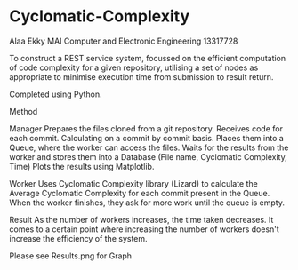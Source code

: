 # Cyclomatic-Complexity

Alaa Ekky     MAI Computer and Electronic Engineering       13317728

To construct a REST service system, focussed on the efficient computation of code complexity for a given repository, 
utilising a set of nodes as appropriate to minimise execution time from submission to result return.

Completed using Python.

Method

Manager
  Prepares the files cloned from a git repository. Receives code for each commit. Calculating on a commit by commit basis.
  Places them into a Queue, where the worker can access the files.
  Waits for the results from the worker and stores them into a Database (File name, Cyclomatic Complexity, Time)
  Plots the results using Matplotlib.

Worker
  Uses Cyclomatic Complexity library (Lizard) to calculate the Average Cyclomatic Complexity for each commit present in the Queue.
  When the worker finishes, they ask for more work until the queue is empty.
  
Result
  As the number of workers increases, the time taken decreases. It comes to a certain point where increasing the number of workers
  doesn't increase the efficiency of the system.
  
  Please see Results.png for Graph
  
  
  
  

